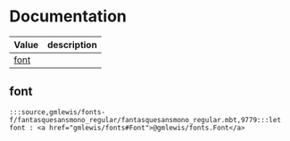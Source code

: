 # Documentation
|Value|description|
|---|---|
|[font](#font)||

## font

```moonbit
:::source,gmlewis/fonts-f/fantasquesansmono_regular/fantasquesansmono_regular.mbt,9779:::let font : <a href="gmlewis/fonts#Font">@gmlewis/fonts.Font</a>
```

